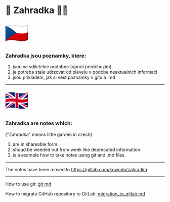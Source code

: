 # 🌳 Zahradka 👨‍🌾
![Czech_flag.png](it/src/Czech_flag.png)
###  Zahradka jsou poznamky, ktere:
1) jsou ve sdiletelne podobne (oproti predchozim).
2) je potreba stale udrzovat od plevelu v podobe neaktualnich informaci
3) jsou prikladem, jak si vest poznamky v gitu a .md
 
***

![English_flag.png](it/src/English_flag.png)
### Zahradka  are notes which:
("Zahradka" means little garden in czech)
1) are in shareable form.
2) shoud be weeded out from week like deprecated information.
3) is a example how to take notes using git and .md files.
***
The notes have been moved to
https://gitlab.com/kowodo/zahradka

***

How to use git: [git.md](./it/git.md)

How to migrate GitHub repository to GitLab: [migration_to_gitlab.md](./it/migration_to_gitlab.md)
